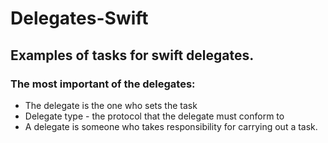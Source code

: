 # Delegates-Swift

## Examples of tasks for swift delegates.

### The most important of the delegates:
* The delegate is the one who sets the task
* Delegate type - the protocol that the delegate must conform to
* A delegate is someone who takes responsibility for carrying out a task.
